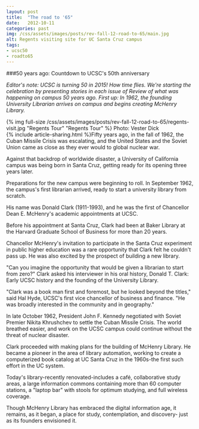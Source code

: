 ```yaml
---
layout: post
title:  "The road to '65"
date:   2012-10-11
categories: past
img: /css/assets/images/posts/rev-fall-12-road-to-65/main.jpg
alt: Regents visiting site for UC Santa Cruz campus
tags: 
- ucsc50
- roadto65
---
```

###50 years ago: Countdown to UCSC's 50th anniversary

*Editor's note: UCSC is turning 50 in 2015! How time flies. We're starting the celebration by presenting stories in each issue of Review of what was happening on campus 50 years ago. First up: In 1962, the founding University Librarian arrives on campus and begins creating McHenry Library.*

<div class="caption">
{% img full-size /css/assets/images/posts/rev-fall-12-road-to-65/regents-visit.jpg "Regents Tour" "Regents Tour" %}
Photo: Vester Dick</div>{% include article-sharing.html %}Fifty years ago, in the fall of 1962, the Cuban Missile Crisis was escalating, and the United States and the Soviet Union came as close as they ever would to global nuclear war. 

Against that backdrop of worldwide disaster, a University of California campus was being born in Santa Cruz, getting ready for its opening three years later. 

Preparations for the new campus were beginning to roll. In September 1962, the campus's first librarian arrived, ready to start a university library from scratch. 

His name was Donald Clark (1911-1993), and he was the first of Chancellor Dean E. McHenry's academic appointments at UCSC. 

Before his appointment at Santa Cruz, Clark had been at Baker Library at the Harvard Graduate School of Business for more than 20 years. 

Chancellor McHenry's invitation to participate in the Santa Cruz experiment in public higher education was a rare opportunity that Clark felt he couldn't pass up. He was also excited by the prospect of building a new library. 

"Can you imagine the opportunity that would be given a librarian to start from zero?" Clark asked his interviewer in his oral history, Donald T. Clark: Early UCSC history and the founding of the University Library. 

"Clark was a book man first and foremost, but he looked beyond the titles," said Hal Hyde, UCSC's first vice chancellor of business and finance. "He was broadly interested in the community and in geography." 

In late October 1962, President John F. Kennedy negotiated with Soviet Premier Nikita Khrushchev to settle the Cuban Missile Crisis. The world breathed easier, and work on the UCSC campus could continue without the threat of nuclear disaster. 

Clark proceeded with making plans for the building of McHenry Library. He became a pioneer in the area of library automation, working to create a computerized book catalog at UC Santa Cruz in the 1960s-the first such effort in the UC system. 

Today's library-recently renovated-includes a caf&#233;, collaborative study areas, a large information commons containing more than 60 computer stations, a "laptop bar" with stools for optimum studying, and full wireless coverage. 

Though McHenry Library has embraced the digital information age, it remains, as it began, a place for study, contemplation, and discovery- just as its founders envisioned it. 